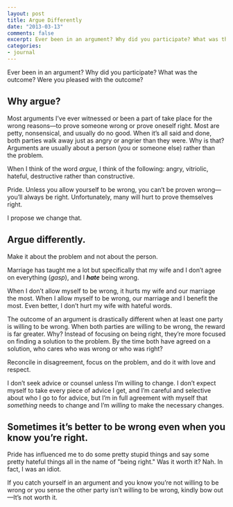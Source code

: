 ```yaml
---
layout: post
title: Argue Differently
date: "2013-03-13"
comments: false
excerpt: Ever been in an argument? Why did you participate? What was the outcome? Were you pleased with the outcome? Let’s argue differently.
categories:
- journal
---
```


Ever been in an argument? Why did you participate? What was the outcome? Were you pleased with the outcome?

## Why argue?

Most arguments I’ve ever witnessed or been a part of take place for the wrong reasons—to prove someone wrong or prove oneself right. Most are petty, nonsensical, and usually do no good. When it’s all said and done, both parties walk away just as angry or angrier than they were. Why is that? Arguments are usually about a person (you or someone else) rather than the problem.

When I think of the word *argue,* I think of the following: angry, vitriolic, hateful, destructive rather than constructive.

Pride. Unless you allow yourself to be wrong, you can’t be proven wrong—you’ll always be right. Unfortunately, many will hurt to prove themselves right.

I propose we change that.

## Argue differently.

Make it about the problem and not about the person.

Marriage has taught me a lot but specifically that my wife and I don’t agree on everything (*gasp*), and I ***hate*** being wrong.

When I don’t allow myself to be wrong, it hurts my wife and our marriage the most. When I allow myself to be wrong, our marriage and I benefit the most. Even better, I don’t hurt my wife with hateful words.

The outcome of an argument is drastically different when at least one party is willing to be wrong. When both parties are willing to be wrong, the reward is far greater. Why? Instead of focusing on being right, they’re more focused on finding a solution to the problem. By the time both have agreed on a solution, who cares who was wrong or who was right?

Reconcile in disagreement, focus on the problem, and do it with love and respect.

I don’t seek advice or counsel unless I’m willing to change. I don’t expect myself to take every piece of advice I get, and I’m careful and selective about who I go to for advice, but I’m in full agreement with myself that *something* needs to change and I’m *willing* to make the necessary changes.

## Sometimes it’s better to be wrong even when you know you’re right.

Pride has influenced me to do some pretty stupid things and say some pretty hateful things all in the name of "being right." Was it worth it? Nah. In fact, I was an idiot.

If you catch yourself in an argument and you know you’re not willing to be wrong or you sense the other party isn’t willing to be wrong, kindly bow out—It’s not worth it.